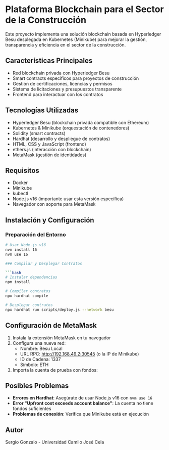 # Plataforma Blockchain para el Sector de la Construcción

Este proyecto implementa una solución blockchain basada en Hyperledger Besu desplegada en Kubernetes (Minikube) para mejorar la gestión, transparencia y eficiencia en el sector de la construcción.

## Características Principales

- Red blockchain privada con Hyperledger Besu
- Smart contracts específicos para proyectos de construcción
- Gestión de certificaciones, licencias y permisos
- Sistema de licitaciones y presupuestos transparente
- Frontend para interactuar con los contratos

## Tecnologías Utilizadas

- Hyperledger Besu (blockchain privada compatible con Ethereum)
- Kubernetes & Minikube (orquestación de contenedores)
- Solidity (smart contracts)
- Hardhat (desarrollo y despliegue de contratos)
- HTML, CSS y JavaScript (frontend)
- ethers.js (interacción con blockchain)
- MetaMask (gestión de identidades)

## Requisitos

- Docker
- Minikube
- kubectl
- Node.js v16 (importante usar esta versión específica)
- Navegador con soporte para MetaMask

## Instalación y Configuración

### Preparación del Entorno

```bash
# Usar Node.js v16
nvm install 16
nvm use 16

### Compilar y Desplegar Contratos

```bash
# Instalar dependencias
npm install

# Compilar contratos
npx hardhat compile

# Desplegar contratos
npx hardhat run scripts/deploy.js --network besu
```

## Configuración de MetaMask

1. Instala la extensión MetaMask en tu navegador
2. Configura una nueva red:
   - Nombre: Besu Local
   - URL RPC: http://192.168.49.2:30545 (o la IP de Minikube)
   - ID de Cadena: 1337
   - Símbolo: ETH
3. Importa la cuenta de prueba con fondos:


## Posibles Problemas

- **Errores en Hardhat**: Asegúrate de usar Node.js v16 con `nvm use 16`
- **Error "Upfront cost exceeds account balance"**: La cuenta no tiene fondos suficientes
- **Problemas de conexión**: Verifica que Minikube está en ejecución

## Autor

Sergio Gonzalo - Universidad Camilo José Cela
